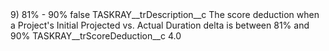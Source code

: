 <?xml version="1.0" encoding="UTF-8"?>
<CustomMetadata xmlns="http://soap.sforce.com/2006/04/metadata" xmlns:xsi="http://www.w3.org/2001/XMLSchema-instance" xmlns:xsd="http://www.w3.org/2001/XMLSchema">
    <label>9) 81% - 90%</label>
    <protected>false</protected>
    <values>
        <field>TASKRAY__trDescription__c</field>
        <value xsi:type="xsd:string">The score deduction when a Project&apos;s Initial Projected vs. Actual Duration delta is between 81% and 90%</value>
    </values>
    <values>
        <field>TASKRAY__trScoreDeduction__c</field>
        <value xsi:type="xsd:double">4.0</value>
    </values>
</CustomMetadata>

